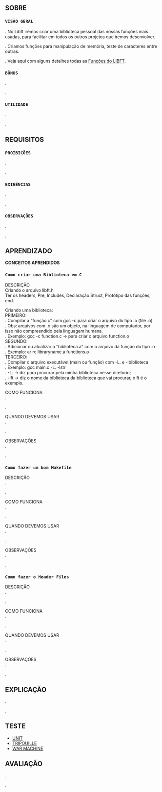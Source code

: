 ## SOBRE
### `VISÃO GERAL`<br>
. No Libft iremos criar uma biblioteca pessoal das nossas funções mais usadas, para facilitar em todos os outros projetos que iremos desenvolver.

. Criamos funções para manipulação de memória, teste de caracteres entre outras.

. Veja aqui com alguns detalhes todas as <a href="https://github.com/danielmourajc/42cursus/wiki/LIBFT:-Fun%C3%A7%C3%B5es">Funções do LIBFT</a>.

### `BÔNUS`<br>
.

.

### `UTILIDADE`<br>
.

.

## REQUISITOS
### `PROIBIÇÕES`<br>
.

.

### `EXIGÊNCIAS`<br>
.

.

### `OBSERVAÇÕES`<br>
.

.

## APRENDIZADO
**CONCEITOS APRENDIDOS**
### `Como criar uma Biblioteca em C`
DESCRIÇÃO<br>
 Criando o arquivo libft.h<br>
Ter os headers, Pre, Includes, Declaração Struct, Protótipo das funções, end.<br>

Criando uma biblioteca:<br>
PRIMEIRO: <br>
. Compilar a "função.c" com gcc -c para criar o arquivo do tipo .o (file .o).<br>
. Obs: arquivos com .o são um objeto, na linguagem de computador, por isso não compreendido pela linguagem humana.<br>
. Exemplo: gcc -c function.c -> para criar o arquivo function.o <br>
SEGUNDO: <br>
. Adicionar ou atualizar a "biblioteca.a" com o arquivo da função do tipo .o<br>
. Exemplo: ar rc libraryname.a functions.o<br>
TERCEIRO: <br>
. Compilar o arquivo executável (main ou função) com -L. e -lbiblioteca<br>
. Exemplo: gcc main.c -L. -lstr<br>
. -L. -> diz para procurar pela minha biblioteca nesse diretorio;<br>
. -lft -> diz o nome da biblioteca da biblioteca que vai procurar, o ft é o exemplo.<br>
	
COMO FUNCIONA<br>
.

.
	
QUANDO DEVEMOS USAR<br>
.

.
	
OBSERVAÇÕES<br>
.

.

### `Como fazer um bom Makefile`
DESCRIÇÃO<br>
.

.	
	
COMO FUNCIONA<br>
.

.	
	
QUANDO DEVEMOS USAR<br>
.

.
	
OBSERVAÇÕES<br>
.

.

### `Como fazer o Header Files`
DESCRIÇÃO<br>
.

.	
	
COMO FUNCIONA<br>
.

.	
	
QUANDO DEVEMOS USAR<br>
.

.
	
OBSERVAÇÕES<br>
.

.

## EXPLICAÇÃO
.

.

## TESTE
- <a href="https://github.com/alelievr/libft-unit-test">UNIT</a><br>
- <a href="https://github.com/Tripouille/libftTester">TRIPOUILLE</a><br>
- <a href="https://github.com/y3ll0w42/libft-war-machine">WAR MACHINE</a><br>

## AVALIAÇÃO
.

.


